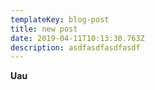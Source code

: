 ```yaml
---
templateKey: blog-post
title: new post
date: 2019-04-11T10:13:30.763Z
description: asdfasdfasdfasdf
---
```

**Uau**
